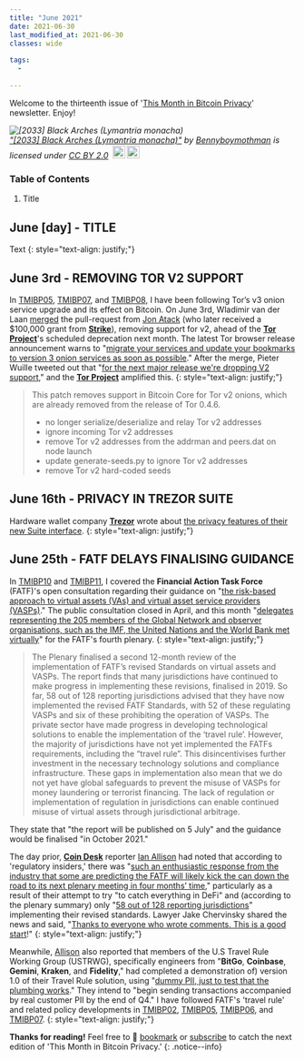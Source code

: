 ```yaml
---
title: "June 2021"
date: 2021-06-30
last_modified_at: 2021-06-30
classes: wide
  
tags:
  - 
  
---
```


Welcome to the thirteenth issue of '[This Month in Bitcoin Privacy](https://enegnei.github.io/This-Month-In-Bitcoin-Privacy/about/)' newsletter. Enjoy!

<p style="font-size: 0.9rem;font-style: italic;"><img style="display: block;" src="https://live.staticflickr.com/3804/9446002422_fb12cf62a0_b.jpg" alt="[2033] Black Arches (Lymantria monacha)"><a href="https://www.flickr.com/photos/33398884@N03/9446002422">"[2033] Black Arches (Lymantria monacha)"</a><span> by <a href="https://www.flickr.com/photos/33398884@N03">Bennyboymothman</a></span> is licensed under <a href="https://creativecommons.org/licenses/by/2.0/?ref=ccsearch&atype=html" style="margin-right: 5px;">CC BY 2.0</a><a href="https://creativecommons.org/licenses/by/2.0/?ref=ccsearch&atype=html" target="_blank" rel="noopener noreferrer" style="display: inline-block;white-space: none;margin-top: 2px;margin-left: 3px;height: 22px !important;"><img style="height: inherit;margin-right: 3px;display: inline-block;" src="https://search.creativecommons.org/static/img/cc_icon.svg?image_id=b0d7148b-1a29-4ede-aece-520d55ec8858" /><img style="height: inherit;margin-right: 3px;display: inline-block;" src="https://search.creativecommons.org/static/img/cc-by_icon.svg" /></a></p>

### Table of Contents

1. Title

## June [day] - TITLE

Text
{: style="text-align: justify;"}

## June 3rd - REMOVING TOR V2 SUPPORT

In [TMIBP05](https://enegnei.github.io/This-Month-In-Bitcoin-Privacy/October_2020/#october-11th---bip155-and-tor-onions-v3), [TMIBP07](https://enegnei.github.io/This-Month-In-Bitcoin-Privacy/December_2020/#december-23rd---release-candidate-testing), and [TMIBP08](https://enegnei.github.io/This-Month-In-Bitcoin-Privacy/January_2021/#january-10th---tor-consensus-issue), I have been following Tor’s v3 onion service upgrade and its effect on Bitcoin. On June 3rd, Wladimir van der Laan [merged](https://github.com/bitcoin/bitcoin/pull/22050#event-4838712564) the pull-request from [Jon Atack](https://jonatack.github.io/) (who later received a $100,000 grant from [**Strike**](https://twitter.com/ln_strike/status/1409938668890968066)), removing support for v2, ahead of the [**Tor Project**](https://blog.torproject.org/v2-deprecation-timeline)'s scheduled deprecation next month. The latest Tor browser release announcement warns to "[migrate your services and update your bookmarks to version 3 onion services as soon as possible](https://blog.torproject.org/new-release-tor-browser-10018)." After the merge, Pieter Wuille tweeted out that "[for the next major release we're dropping V2 support](https://twitter.com/pwuille/status/1400501077263278081)," and the [**Tor Project**](https://twitter.com/torproject/status/1400513923074314241) amplified this.
{: style="text-align: justify;"}

> This patch removes support in Bitcoin Core for Tor v2 onions, which are already removed from the release of Tor 0.4.6.
> + no longer serialize/deserialize and relay Tor v2 addresses
> + ignore incoming Tor v2 addresses
> + remove Tor v2 addresses from the addrman and peers.dat on node launch
> + update generate-seeds.py to ignore Tor v2 addresses
> + remove Tor v2 hard-coded seeds

## June 16th - PRIVACY IN TREZOR SUITE

Hardware wallet company [**Trezor**](https://twitter.com/Trezor/status/1405179638800912389) wrote about [the privacy features of their new Suite interface](https://blog.trezor.io/trezor-suite-privacy-made-easy-f73771fb2037).
{: style="text-align: justify;"}

## June 25th - FATF DELAYS FINALISING GUIDANCE

In [TMIBP10](https://enegnei.github.io/This-Month-In-Bitcoin-Privacy/March_2021/#march-19th---fatf-public-consultation-on-virtual-assets) and [TMIBP11](https://enegnei.github.io/This-Month-In-Bitcoin-Privacy/April_2021/#april-20th---fatf-public-consultation-closes), I covered the **Financial Action Task Force** (FATF)'s open consultation regarding their guidance on "[the risk-based approach to virtual assets (VAs) and virtual asset service providers (VASPs)](http://www.fatf-gafi.org/publications/fatfrecommendations/documents/public-consultation-guidance-vasp.html)." The public consultation closed in April, and this month "[delegates representing the 205 members of the Global Network and observer organisations, such as the IMF, the United Nations and the World Bank met virtually](http://www.fatf-gafi.org/publications/fatfgeneral/documents/outcomes-fatf-plenary-june-2021.html)" for the FATF's fourth plenary.
{: style="text-align: justify;"}

> The Plenary finalised a second 12-month review of the implementation of FATF’s revised Standards on virtual assets and VASPs. The report finds that many jurisdictions have continued to make progress in implementing these revisions, finalised in 2019. So far, 58 out of 128 reporting jurisdictions advised that they have now implemented the revised FATF Standards, with 52 of these regulating VASPs and six of these prohibiting the operation of VASPs. The private sector have made progress in developing technological solutions to enable the implementation of the ‘travel rule’. However, the majority of jurisdictions have not yet implemented the FATFs requirements, including the “travel rule”. This disincentivises further investment in the necessary technology solutions and compliance infrastructure. These gaps in implementation also mean that we do not yet have global safeguards to prevent the misuse of VASPs for money laundering or terrorist financing. The lack of regulation or implementation of regulation in jurisdictions can enable continued misuse of virtual assets through jurisdictional arbitrage.

They state that "the report will be published on 5 July" and the guidance would be finalised "in October 2021."

The day prior, [**Coin Desk**](https://twitter.com/CoinDesk/status/1408165002968719363) reporter [Ian Allison](https://twitter.com/IanAllison123) had noted that according to 'regulatory insiders,' there was "[such an enthusiastic response from the industry that some are predicting the FATF will likely kick the can down the road to its next plenary meeting in four months’ time](https://www.coindesk.com/what-crypto-firms-can-expect-from-fridays-fatf-plenary-meeting)," particularly as a result of their attempt to try "to catch everything in DeFi" and (according to the plenary summary) only "[58 out of 128 reporting jurisdictions](https://www.coindesk.com/fatf-says-most-countries-still-havent-implemented-aml-watchdogs-crypto-guidance)" implementing their revised standards. Lawyer Jake Chervinsky shared the news and said, "[Thanks to everyone who wrote comments. This is a good start](https://twitter.com/jchervinsky/status/1408436325519405057)!"
{: style="text-align: justify;"}

Meanwhile, [Allison](https://twitter.com/CoinDesk/status/1408440389946724353) also reported that members of the U.S Travel Rule Working Group (USTRWG), specifically engineers from "**BitGo**, **Coinbase**, **Gemini**, **Kraken**, and **Fidelity**," had completed a demonstration of) version 1.0 of their Travel Rule solution, using "[dummy PII, just to test that the plumbing works](https://www.coindesk.com/us-crypto-giants-build-first-version-of-fatf-compliant-travel-rule-tool)." They intend to "begin sending transactions accompanied by real customer PII by the end of Q4." I have followed FATF's 'travel rule' and related policy developments in [TMIBP02](https://enegnei.github.io/This-Month-In-Bitcoin-Privacy/July_2020/#july-20th---how-i-knew-your-customer-fatf-compliance), [TMIBP05](https://enegnei.github.io/This-Month-In-Bitcoin-Privacy/October_2020/#october-20th---bank-secrecy-act-and-the-travel-rule), [TMIBP06](https://enegnei.github.io/This-Month-In-Bitcoin-Privacy/November_2020/#november-16th---know-your-customers-customer-kycc), and [TMIBP07](https://enegnei.github.io/This-Month-In-Bitcoin-Privacy/December_2020/#december-10th---the-patriot-act-share-it-all).
{: style="text-align: justify;"}

**Thanks for reading!** Feel free to :bookmark: [bookmark](https://enegnei.github.io/This-Month-In-Bitcoin-Privacy/feed.xml) or [subscribe](https://github.com/Enegnei/This-Month-In-Bitcoin-Privacy) to catch the next edition of 'This Month in Bitcoin Privacy.'
{: .notice--info}
